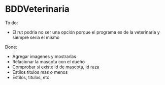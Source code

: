 # BDDVeterinaria

To do:  
  - El rut podria no ser una opción porque el programa es de la veterinaria y siempre seria el mismo

Done: 
  - Agregar imagenes y mostrarlas
  - Relacionar la mascota con el dueño
  - Comprobar si existe id de mascota, id raza
  - Estilos titulos mas o menos
  - Estilos, titulos, etc
